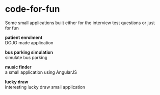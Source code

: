 # code-for-fun
Some small applications built either for the interview test questions or just for fun

**patient enrolment**  
DOJO made application

**bus parking simulation**  
simulate bus parking

**music finder**    
a small application using AngularJS

**lucky draw**    
interesting lucky draw small application
